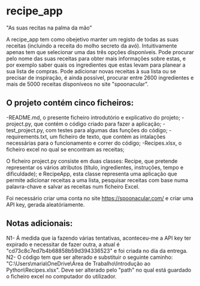 # recipe_app

"As suas recitas na palma da mão"

A recipe_app tem como obejetivo manter um registo de todas as suas receitas (incluindo a receita do molho secreto da avó). 
Intuitivamente apenas tem que selecionar uma das três opções disponíveis.
Pode procurar pelo nome das suas receitas para obter mais informações sobre estas, e por exemplo saber quais os ingredientes que estas levam para planear a sua lista de compras.
Pode adicionar novas receitas à sua lista ou se precisar de inspiração, é ainda possível, procurar entre 2600 ingredientes e mais de 5000 receitas disponíveos no site "spoonacular".


O projeto contém cinco ficheiros:
-
-README.md, o presente ficheiro introdutório e explicativo do projeto;
-project.py, que contém o código criado para fazer a aplicação;
-test_project.py, com testes para algumas das funções do código;
-requirements.txt, um ficheiro de texto, que contém as intalações necessárias para o funcionamento e correr do código;
-Recipes.xlsx, o ficheiro excel no qual se encontram as receitas;

O ficheiro project.py consiste em duas classes: Recipe, que pretende representar os vários atributos (título, ingredientes, instruções, tempo e dificuldade); e RecipeApp, esta classe representa uma aplicação que permite adicionar receitas a uma lista, pesquisar receitas com base numa palavra-chave e salvar as receitas num ficheiro Excel.


Foi necessário criar uma conta no site https://spoonacular.com/ e criar uma API key, gerada aleatóriamente.


Notas adicionais:
-
N1- Á medida que ia fazendo várias tentativas, aconteceu-me a API key ter expirado e necessitar de fazer outra, a atual é "cd73c8c7ed7b4b68858b59d394336523" e foi criada no dia da entrega. 
N2- O código tem que ser alterado e substituir o seguinte caminho: "C:\\Users\\maria\\OneDrive\\Área de Trabalho\\Introdução ao Python\\Recipes.xlsx".
Deve ser alterado pelo "path" no qual está guardado o ficheiro excel no computador do utilizador.
